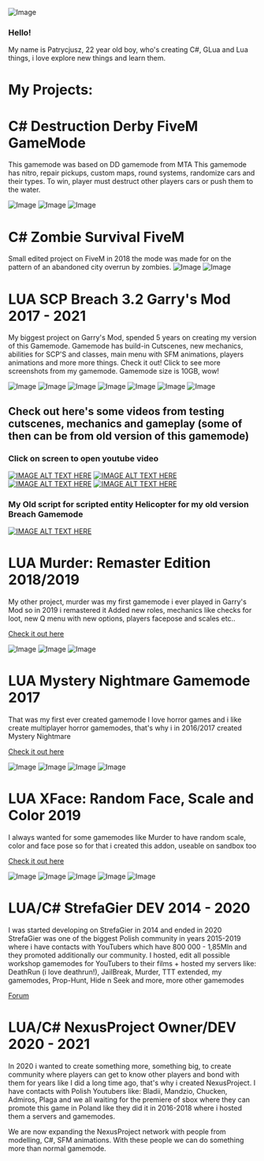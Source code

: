 ![Image](https://i.imgur.com/NQaRMsV.png)


### Hello!
My name is Patrycjusz, 22 year old boy, who's creating C#, GLua and Lua things, i love explore new things and learn them.

#  My Projects:

# C# Destruction Derby FiveM GameMode

This gamemode was based on DD gamemode from MTA This gamemode has nitro, repair pickups, custom maps, round systems, randomize cars and their types. To win, player must destruct other players cars or push them to the water.

![Image](https://i.imgur.com/4nEw59V.png)
![Image](https://i.imgur.com/nlQMM7l.png)
![Image](https://i.imgur.com/BEEPZQp.png)

# C# Zombie Survival FiveM
Small edited project on FiveM in 2018 the mode was made for on the pattern of an abandoned city overrun by zombies.
![Image](https://i.imgur.com/jsvw7pt.png)
![Image](https://i.imgur.com/7QmfShI.png)


# LUA SCP Breach 3.2 Garry's Mod 2017 - 2021

My biggest project on Garry's Mod, spended 5 years on creating my version of this Gamemode. Gamemode has build-in Cutscenes, new mechanics, abilities for SCP'S and classes, main menu with SFM animations, players animations and more more things. Check it out! Click to see more screenshots from my gamemode. Gamemode size is 10GB, wow!

![Image](https://i.imgur.com/vYTxjn3.png)
![Image](https://i.imgur.com/8dUlv50.png)
![Image](https://i.imgur.com/MtFNjhP.png)
![Image](https://i.imgur.com/ycQTL2H.png)
![Image](https://i.imgur.com/SEF5cXx.png)
![Image](https://i.imgur.com/PPxiDAt.png)
![Image](https://i.imgur.com/B5q8kxz.png)



## Check out here's some videos from testing cutscenes, mechanics and gameplay (some of then can be from old version of this gamemode)
### Click on screen to open youtube video
[![IMAGE ALT TEXT HERE](https://img.youtube.com/vi/mn7mjCIGdTw/0.jpg)](https://www.youtube.com/watch?v=mn7mjCIGdTw)
[![IMAGE ALT TEXT HERE](https://img.youtube.com/vi/Ivcr9aIbnn4/0.jpg)](https://www.youtube.com/watch?v=Ivcr9aIbnn4)
[![IMAGE ALT TEXT HERE](https://img.youtube.com/vi/IPfoDmZvsBc/0.jpg)](https://www.youtube.com/watch?v=IPfoDmZvsBc)
[![IMAGE ALT TEXT HERE](https://img.youtube.com/vi/a9cN7CMMnjk/0.jpg)](https://www.youtube.com/watch?v=a9cN7CMMnjk)


### My Old script for scripted entity Helicopter for my old version Breach Gamemode

[![IMAGE ALT TEXT HERE](https://img.youtube.com/vi/Lr3kiFLF-x8/0.jpg)](https://www.youtube.com/watch?v=Lr3kiFLF-x8)

# LUA Murder: Remaster Edition 2018/2019

My other project, murder was my first gamemode i ever played in Garry's Mod so in 2019 i remastered it
Added new roles, mechanics like checks for loot, new Q menu with new options, players facepose and scales etc..

<a href="https://steamcommunity.com/sharedfiles/filedetails/?id=1874231375">Check it out here</a>

![Image](https://i.imgur.com/gNkvcb1.jpg)
![Image](https://i.imgur.com/87ugdC5.jpg)
![Image](https://i.imgur.com/01ZRd5t.jpg)


# LUA Mystery Nightmare Gamemode 2017

That was my first ever created gamemode
I love horror games and i like create multiplayer horror gamemodes, that's why i in 2016/2017 created Mystery Nightmare

<a href="https://steamcommunity.com/sharedfiles/filedetails/?id=975089708">Check it out here</a>
 
![Image](https://steamuserimages-a.akamaihd.net/ugc/841461755408263755/CD90253EBF8E6AA6DF85D17FFB82BCF227B9D7ED/?imw=637&imh=358&ima=fit&impolicy=Letterbox&imcolor=%23000000&letterbox=true)
![Image](https://i.imgur.com/3KLw1OQ.jpg)
![Image](https://i.imgur.com/CwNMSQX.jpg)
![Image](https://i.imgur.com/mmS6uZG.jpg)

# LUA XFace: Random Face, Scale and Color 2019

I always wanted for some gamemodes like Murder to have random scale, color and face pose so for that i created this addon, useable on sandbox too

<a href="https://steamcommunity.com/sharedfiles/filedetails/?id=1729291338">Check it out here</a>

![Image](https://steamuserimages-a.akamaihd.net/ugc/809996090235416366/169857EEB21E87133B63ECB6B44BEBAFC286688A/)
![Image](https://steamuserimages-a.akamaihd.net/ugc/809996090235432656/4168A3C051ECC7D765715C2B3E23464FF0818761/?imw=637&imh=358&ima=fit&impolicy=Letterbox&imcolor=%23000000&letterbox=true)
![Image](https://steamuserimages-a.akamaihd.net/ugc/809996090235432163/D4BE8A3789879C4DE3EED5ECBA6CCC807D11452F/?imw=637&imh=358&ima=fit&impolicy=Letterbox&imcolor=%23000000&letterbox=true)
![Image](https://steamuserimages-a.akamaihd.net/ugc/809996090235431033/411A97A2C1920B079DEE156A1F1D295F43AD497F/?imw=637&imh=358&ima=fit&impolicy=Letterbox&imcolor=%23000000&letterbox=true)
![Image](https://steamuserimages-a.akamaihd.net/ugc/809996090235431532/B4BF1689923C7BF4EEFCB3BD9A1604A73934F5A6/?imw=637&imh=358&ima=fit&impolicy=Letterbox&imcolor=%23000000&letterbox=true)

# LUA/C# StrefaGier DEV 2014 - 2020

I was started developing on StrefaGier in 2014 and ended in 2020
StrefaGier was one of the biggest Polish community in years 2015-2019 where i have contacts with YouTubers which have 800 000 - 1,85Mln and they promoted additionally our community.
I hosted, edit all possible workshop gamemodes for YouTubers to their films + hosted my servers like: DeathRun (i love deathrun!), JailBreak, Murder, TTT extended, my gamemodes, Prop-Hunt, Hide n Seek and more, more other gamemodes

<a href="https://strefagier.com.pl/">Forum</a>

# LUA/C# NexusProject Owner/DEV 2020 - 2021

In 2020 i wanted to create something more, something big, to create community where players can get to know other players and bond with them for years like I did a long time ago, that's why i created NexusProject. I have contacts with Polish Youtubers like: Bladii, Mandzio, Chucken, Admiros, Plaga and we all waiting for the premiere of sbox where they can promote this game in Poland like they did it in 2016-2018 where i hosted them a servers and gamemodes.

We are now expanding the NexusProject network with people from modelling, C#, SFM animations. With these people we can do something more than normal gamemode.
